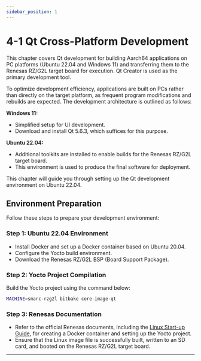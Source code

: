 ```yaml
---
sidebar_position: 1
---
```


# 4-1 Qt Cross-Platform Development

This chapter covers Qt development for building Aarch64 applications on PC platforms (Ubuntu 22.04 and Windows 11) and transferring them to the Renesas RZ/G2L target board for execution. Qt Creator is used as the primary development tool.

To optimize development efficiency, applications are built on PCs rather than directly on the target platform, as frequent program modifications and rebuilds are expected. The development architecture is outlined as follows:

**Windows 11:**
- Simplified setup for UI development.
- Download and install Qt 5.6.3, which suffices for this purpose.

**Ubuntu 22.04:**
- Additional toolkits are installed to enable builds for the Renesas RZ/G2L target board.
- This environment is used to produce the final software for deployment.

This chapter will guide you through setting up the Qt development environment on Ubuntu 22.04.

## Environment Preparation

Follow these steps to prepare your development environment:

### Step 1: Ubuntu 22.04 Environment

- Install Docker and set up a Docker container based on Ubuntu 20.04.
- Configure the Yocto build environment.
- Download the Renesas RZ/G2L BSP (Board Support Package).

### Step 2: Yocto Project Compilation

Build the Yocto project using the command below:

```bash
MACHINE=smarc-rzg2l bitbake core-image-qt
```

### Step 3: Renesas Documentation

- Refer to the official Renesas documents, including the [Linux Start-up Guide](https://www.renesas.cn/cn/zh/document/gde/smarc-evk-rzg2l-rzg2lc-rzg2ul-linux-start-guide-rev103?r=1467981), for creating a Docker container and setting up the Yocto project.
- Ensure that the Linux image file is successfully built, written to an SD card, and booted on the Renesas RZ/G2L target board.

---